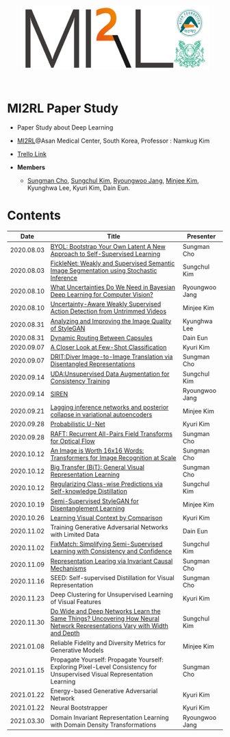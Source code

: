 <p align="center"><img src='./imgs/MI2RL_logo.png' width="440" height="150"></p>

<br>

# MI2RL Paper Study

* Paper Study about Deep Learning
* [MI2RL](https://www.mi2rl.co/)@Asan Medical Center, South Korea, Professor :  Namkug Kim
* [Trello Link](https://trello.com/invite/b/of6U0rlr/d876391847be8e88252bb0dcd05eb0f8/mi2rl-paperstudy)

* **Members**
  * [Sungman Cho](https://github.com/Sungman-Cho), [Sungchul Kim](https://github.com/rlatjcj), [Ryoungwoo Jang](https://github.com/jryoungw), [Minjee Kim](https://github.com/minjeekim00), Kyunghwa Lee, Kyuri Kim, Dain Eun.

# Contents

| Date       | Title                                                        | Presenter       |
| ---------- | ------------------------------------------------------------ | --------------- |
| 2020.08.03 | [BYOL: Bootstrap Your Own Latent A New Approach to Self-Supervised Learning](https://github.com/mi2rl/MI2RL-PaperStudy/blob/master/reviews/200803_BYOL.pdf) | Sungman Cho     |
| 2020.08.03 | [FickleNet: Weakly and Supervised Semantic Image Segmentation using Stochastic Inference](https://github.com/mi2rl/MI2RL-PaperStudy/blob/master/reviews/200803_FickleNet.%20Weakly%20and%20Semi-supervised%20Semantic%20Image%20Segmentation%20using%20Stochastic%20Inference.pdf) | Sungchul Kim    |
| 2020.08.10 | [What Uncertainties Do We Need in Bayesian Deep Learning for Computer Vision?](https://github.com/mi2rl/MI2RL-PaperStudy/blob/master/reviews/200810_What%20Uncertainties%20Do%20We%20Need%20in%20Bayesian%20Deep%20Learning%20for%20Computer%20Vision%3F.pdf) | Ryoungwoo  Jang |
| 2020.08.10 | [Uncertainty-Aware Weakly Supervised Action Detection from Untrimmed Videos](https://github.com/mi2rl/MI2RL-PaperStudy/blob/master/reviews/200810_Uncertainty-Aware%20Weakly%20Supervised%20Action%20Detection%20from%20Untrimmed%20Videos.pdf) | Minjee Kim      |
| 2020.08.31 | [Analyzing and Improving the Image Quality of StyleGAN](https://github.com/mi2rl/MI2RL-PaperStudy/blob/master/reviews/200831_StyleGAN.pdf) | Kyunghwa Lee    |
| 2020.08.31 | [Dynamic Routing Between Capsules](https://github.com/mi2rl/MI2RL-PaperStudy/blob/master/reviews/200831_Dynamic%20Routing%20Between%20Capsules.pdf) | Dain Eun        |
| 2020.09.07 | [A Closer Look at Few-Shot Classification](https://github.com/mi2rl/MI2RL-PaperStudy/blob/master/reviews/200907_A%20Closer%20look%20at%20Few-Shot%20Classification.pdf) | Kyuri Kim       |
| 2020.09.07 | [DRIT:Diver Image-to-Image Translation via Disentangled Representations](https://github.com/mi2rl/MI2RL-PaperStudy/blob/master/reviews/200907_DRIT.pdf) | Sungman Cho     |
| 2020.09.14 | [UDA:Unsupervised Data Augmentation for Consistency Training](https://github.com/mi2rl/MI2RL-PaperStudy/blob/master/reviews/200914_Unsupervised%20Data%20Augmentation%20for%20Consistency%20Training.pdf) | Sungchul Kim    |
| 2020.09.14 | [SIREN](https://github.com/mi2rl/MI2RL-PaperStudy/blob/master/reviews/200914_SIREN.pdf) | Ryoungwoo Jang  |
| 2020.09.21 | [Lagging inference networks and posterior collapse in variational autoencoders](https://github.com/mi2rl/MI2RL-PaperStudy/blob/master/reviews/20200921_Lagging%20inference%20networks%20and%20posterior%20collapse%20in%20variational%20autoencoders.pdf) | Minjee Kim      |
| 2020.09.28 | [Probabilistic U-Net](https://github.com/mi2rl/MI2RL-PaperStudy/blob/master/reviews/20200928_Probabilistic%20U-Net.pdf) | Kyuri Kim       |
| 2020.09.28 | [RAFT: Recurrent All-Pairs Field Transforms for Optical Flow](https://github.com/mi2rl/MI2RL-PaperStudy/blob/master/reviews/20200928_RAFT.pdf) | Sungman Cho     |
| 2020.10.12 | [An Image is Worth 16x16 Words: Transformers for Image Recognition at Scale](https://github.com/mi2rl/MI2RL-PaperStudy/blob/master/reviews/201012_VisionTransformer.pdf) | Sungman Cho     |
| 2020.10.12 | [Big Transfer (BiT): General Visual Representation Learning](https://github.com/mi2rl/MI2RL-PaperStudy/blob/master/reviews/201012_Big%20Transfer%20(BiT)_%20General%20Visual%20Representation%20Learning.pdf) | Sungman Cho     |
| 2020.10.12 | [Regularizing Class-wise Predictions via Self-knowledge Distillation](https://github.com/mi2rl/MI2RL-PaperStudy/blob/master/reviews/201012_Regularizing%20Class-wise%20Predictions%20via%20Self-knowledge%20Distillation.pdf) | Sungchul Kim    |
| 2020.10.19 | [Semi-Supervised StyleGAN for Disentanglement Learning](https://github.com/mi2rl/MI2RL-PaperStudy/blob/master/reviews/201019_Semi-Supervised%20StyleGAN%20for%20Disentanglement%20Learning.pdf) | Minjee Kim      |
| 2020.10.26 | [Learning Visual Context by Comparison](https://github.com/mi2rl/MI2RL-PaperStudy/blob/master/reviews/201026_Learning%20Visual%20Context%20by%20Comparison.pdf) | Kyuri Kim       |
| 2020.11.02 | Training Generative Adversarial Networks with Limited Data | Dain Eun |
| 2020.11.02 | [FixMatch: Simplifying Semi-Supervised Learning with Consistency and Confidence](https://github.com/mi2rl/MI2RL-PaperStudy/blob/master/reviews/201102_FixMatch.%20Simplifying%20Semi-Supervised%20Learning%20with%20Consistency%20and%20Confidence.pdf) | Sungchul Kim |
| 2020.11.09 | [Representation Learing via Invariant Causal Mechanisms](https://github.com/mi2rl/MI2RL-PaperStudy/blob/master/reviews/201109_REpresentation%20Learning%20via%20%0AInvariant%20Causal%20mechanisms(RELIC).pdf) | Sungman Cho |
| 2020.11.16 | SEED: Self-supervised Distillation for Visual Representation | Sungman Cho |
| 2020.11.23 | Deep Clustering for Unsupervised Learning of Visual Features | Kyuri Kim |
| 2020.11.30 | [Do Wide and Deep Networks Learn the Same Things? Uncovering How Neural Network Representations Vary with Width and Depth](https://github.com/mi2rl/MI2RL-PaperStudy/blob/master/reviews/201130_Do%20Wide%20and%20Deep%20Networks%20Learn%20the%20Same%20Things.%20Uncovering%20How%20Neural%20Network%20Representations%20Vary%20with%20Width%20and%20Depth.pdf) | Sungchul Kim |
| 2021.01.08 | Reliable Fidelity and Diversity Metrics for Generative Models | Minjee Kim |
| 2021.01.15 | Propagate Yourself: Propagate Yourself: Exploring Pixel-Level Consistency for Unsupervised Visual Representation Learning | Sungman Cho |
| 2021.01.22 | Energy-based Generative Adversarial Network | Kyuri Kim |
| 2021.01.22 | Neural Bootstrapper | Kyuri Kim |
| 2021.03.30 | Domain Invariant Representation Learning with Domain Density Transformations | Ryoungwoo Jang |